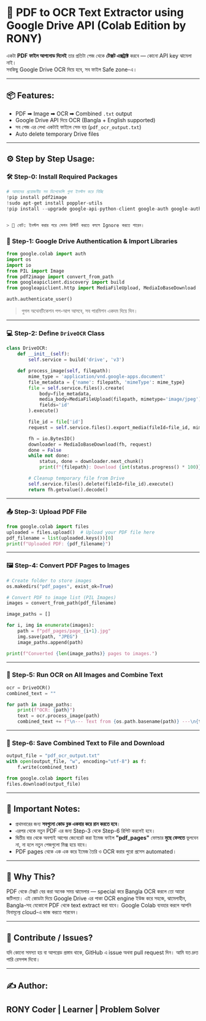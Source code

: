 
# 🧾 PDF to OCR Text Extractor using Google Drive API (Colab Edition by RONY)

একটা **PDF ফাইল আপলোড দিলেই** তার প্রতিটা পেজ থেকে **টেক্সট এক্সট্রাক্ট** করবে — কোনো API key  ঝামেলা নাই।  
সবকিছু Google Drive OCR দিয়ে হবে, সব ফাইল Safe zone-এ।

---

## 📦 Features:

- PDF ➡ Image ➡ OCR ➡ Combined `.txt` output  
- Google Drive API দিয়ে OCR (Bangla + English supported)  
- সব পেজ এর লেখা একটাই ফাইলে সেভ হয় (`pdf_ocr_output.txt`)  
- Auto delete temporary Drive files  

---

## ⚙️ Step by Step Usage:

### 🛠️ Step-0: Install Required Packages

```python
# আমাদের প্রয়োজনীয় সব ডিপেন্ডেন্সি গুলা ইনস্টল করে নিচ্ছি
!pip install pdf2image
!sudo apt-get install poppler-utils
!pip install --upgrade google-api-python-client google-auth google-auth-oauthlib google-auth-httplib2


> 📌 নোট: ইনস্টল করার পরে সেশন রিস্টার্ট করতে বললে Ignore করতে পারেন।

```

### 🔐 Step-1: Google Drive Authentication & Import Libraries

```python
from google.colab import auth
import os
import io
from PIL import Image
from pdf2image import convert_from_path
from googleapiclient.discovery import build
from googleapiclient.http import MediaFileUpload, MediaIoBaseDownload

auth.authenticate_user()
```

> গুগল অথেনটিকেশন পপ-আপ আসবে, সব পারমিশন একদম দিয়ে দিন।

---

### 💻 Step-2: Define `DriveOCR` Class

```python
class DriveOCR:
    def __init__(self):
        self.service = build('drive', 'v3')

    def process_image(self, filepath):
        mime_type = 'application/vnd.google-apps.document'
        file_metadata = {'name': filepath, 'mimeType': mime_type}
        file = self.service.files().create(
            body=file_metadata,
            media_body=MediaFileUpload(filepath, mimetype='image/jpeg'),
            fields='id'
        ).execute()

        file_id = file['id']
        request = self.service.files().export_media(fileId=file_id, mimeType='text/plain')

        fh = io.BytesIO()
        downloader = MediaIoBaseDownload(fh, request)
        done = False
        while not done:
            status, done = downloader.next_chunk()
            print(f"{filepath}: Download {int(status.progress() * 100)}%")

        # Cleanup temporary file from Drive
        self.service.files().delete(fileId=file_id).execute()
        return fh.getvalue().decode()
```

---

### 📤 Step-3: Upload PDF File

```python
from google.colab import files
uploaded = files.upload()  # Upload your PDF file here
pdf_filename = list(uploaded.keys())[0]
print(f"Uploaded PDF: {pdf_filename}")
```

---

### 🖼️ Step-4: Convert PDF Pages to Images

```python
# Create folder to store images
os.makedirs("pdf_pages", exist_ok=True)

# Convert PDF to image list (PIL Images)
images = convert_from_path(pdf_filename)

image_paths = []

for i, img in enumerate(images):
    path = f"pdf_pages/page_{i+1}.jpg"
    img.save(path, "JPEG")
    image_paths.append(path)

print(f"Converted {len(image_paths)} pages to images.")
```

---

### 🤖 Step-5: Run OCR on All Images and Combine Text

```python
ocr = DriveOCR()
combined_text = ""

for path in image_paths:
    print(f"OCR: {path}")
    text = ocr.process_image(path)
    combined_text += f"\n--- Text from {os.path.basename(path)} ---\n{text.strip()}\n"
```

---

### 💾 Step-6: Save Combined Text to File and Download

```python
output_file = "pdf_ocr_output.txt"
with open(output_file, "w", encoding="utf-8") as f:
    f.write(combined_text)

from google.colab import files
files.download(output_file)
```

---

## 🔁 Important Notes:

* প্রথমবারের জন্য **সবগুলো কোড ব্লক একবার করে রান করতে হবে**।
* এরপর থেকে নতুন PDF এর জন্য Step-3 থেকে Step-6 রিপিট করলেই হবে।
* দ্বিতীয় বার থেকে অবশ্যই আগের জেনেরেট করা ইমেজ ফাইল **"pdf\_pages"** ফোল্ডার **মুছে ফেলতে** ভুলবেন না, না হলে নতুন পেজগুলো মিক্স হয়ে যাবে।
* PDF pages থেকে এক এক করে ইমেজ তৈরি ও OCR করার পুরো প্রসেস automated।

---

## 🙌 Why This?

PDF থেকে টেক্সট বের করা অনেক সময় ঝামেলার — special করে Bangla OCR করলে তো আরো জটিলতা।
এই কোডটা দিয়ে Google Drive এর পাকা OCR engine ইউজ করে সহজে, ঝামেলাহীন, Bangla-সহ যেকোনো PDF থেকে text extract করা যাবে।
Google Colab ব্যবহার করলে আপনি বিনামূল্যে cloud-এ কাজ করতে পারবেন।

---

## 🤝 Contribute / Issues?

যদি কোনো সমস্যা হয় বা আপগ্রেড প্রস্তাব থাকে, GitHub এ issue অথবা pull request দিন।
আমি যত দ্রুত পারি রেসপন্স দিবো।

---

## ✍️ Author:

**RONY**
Coder | Learner | Problem Solver
---

